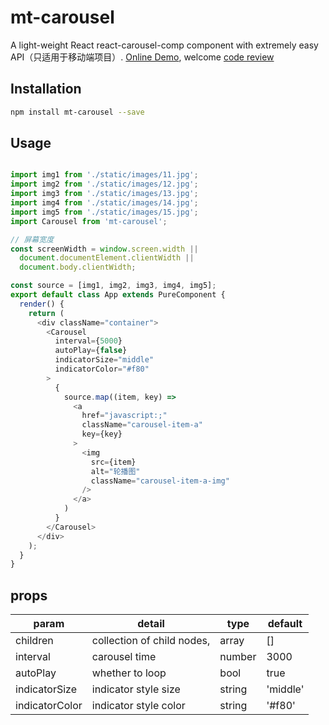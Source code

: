 # mt-carousel

A light-weight React react-carousel-comp component with extremely easy API（只适用于移动端项目）. [Online Demo](https://shenxuxiang.github.io/mt-carousel/), welcome [code review](https://github.com/shenxuxiang/mt-carousel)
## Installation

```sh
npm install mt-carousel --save
```

## Usage

```js

import img1 from './static/images/11.jpg';
import img2 from './static/images/12.jpg';
import img3 from './static/images/13.jpg';
import img4 from './static/images/14.jpg';
import img5 from './static/images/15.jpg';
import Carousel from 'mt-carousel';

// 屏幕宽度
const screenWidth = window.screen.width ||
  document.documentElement.clientWidth ||
  document.body.clientWidth;

const source = [img1, img2, img3, img4, img5];
export default class App extends PureComponent {
  render() {
    return (
      <div className="container">
        <Carousel
          interval={5000}
          autoPlay={false}
          indicatorSize="middle"
          indicatorColor="#f80"
        >
          {
            source.map((item, key) =>
              <a
                href="javascript:;"
                className="carousel-item-a"
                key={key}
              >
                <img
                  src={item}
                  alt="轮播图"
                  className="carousel-item-a-img"
                />
              </a>
            )
          }
        </Carousel>
      </div>
    );
  }
}
```


## props

| param            | detail                                         | type     | default         |
| ---------------- | -----------------------------------------------| -------- | -------         |
| children         | collection of child nodes,                     | array    | []              |
| interval         | carousel time                                  | number   | 3000            |
| autoPlay         | whether to loop                                | bool     | true            |
| indicatorSize    | indicator style size                           | string   | 'middle'        |
| indicatorColor   | indicator style color                          | string   | '#f80'          |
